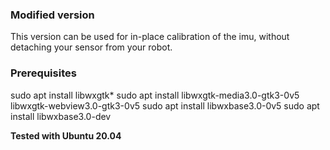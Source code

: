 ### Modified version

This version can be used for in-place calibration of the imu, without detaching your sensor from your robot.

### Prerequisites

sudo apt install libwxgtk*
sudo apt install libwxgtk-media3.0-gtk3-0v5 libwxgtk-webview3.0-gtk3-0v5
sudo apt install libwxbase3.0-0v5
sudo apt install libwxbase3.0-dev

**Tested with Ubuntu 20.04**
